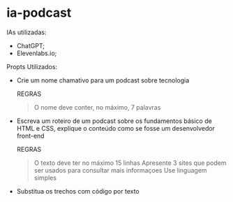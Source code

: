 # ia-podcast

IAs utilizadas: 
  - ChatGPT;
  - Elevenlabs.io;

Propts Utilizados: 
  - Crie um nome chamativo para um podcast sobre tecnologia
    
      REGRAS
      > O nome deve conter, no máximo, 7 palavras

  - Escreva um roteiro de um podcast sobre os fundamentos básico de HTML e CSS, explique o conteúdo como se fosse um desenvolvedor front-end
    
      REGRAS
      > O texto deve ter no máximo 15 linhas
      > Apresente 3 sites que podem ser usados para consultar mais informaçoes
      > Use linguagem simples
      
  - Substitua os trechos com código por texto

